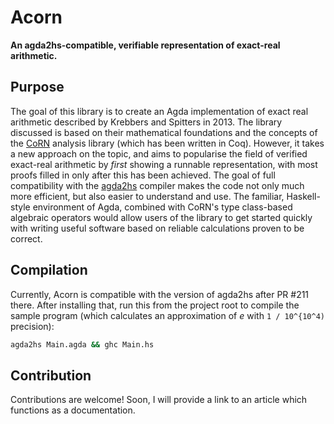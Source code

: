 # Acorn
**An agda2hs-compatible, verifiable representation of exact-real arithmetic.**

## Purpose

The goal of this library is to create an Agda implementation
of exact real arithmetic described by Krebbers and Spitters in 2013.
The library discussed is based on their mathematical foundations
and the concepts of the [CoRN](https://github.com/coq-community/corn/) analysis library
(which has been written in Coq).
However, it takes a new approach on the topic,
and aims to popularise the field of verified exact-real arithmetic
by _first_ showing a runnable representation,
with most proofs filled in only after this has been achieved.
The goal of full compatibility with the [agda2hs](https://github.com/agda/agda2hs) compiler
makes the code not only much more efficient,
but also easier to understand and use.
The familiar, Haskell-style environment of Agda,
combined with CoRN's type class-based algebraic operators
would allow users of the library
to get started quickly with writing useful software
based on reliable calculations
proven to be correct.

## Compilation

Currently, Acorn is compatible with the version of agda2hs after PR #211 there.
After installing that, run this from the project root
to compile the sample program
(which calculates an approximation of _e_ with `1 / 10^{10^4)` precision):

```bash
agda2hs Main.agda && ghc Main.hs
```

## Contribution

Contributions are welcome!
Soon, I will provide a link to an article which functions as a documentation.